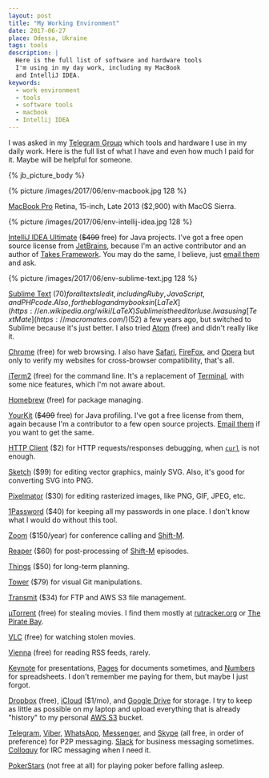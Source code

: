 ```yaml
---
layout: post
title: "My Working Environment"
date: 2017-06-27
place: Odessa, Ukraine
tags: tools
description: |
  Here is the full list of software and hardware tools
  I'm using in my day work, including my MacBook
  and IntelliJ IDEA.
keywords:
  - work environment
  - tools
  - software tools
  - macbook
  - Intellij IDEA
---
```


I was asked in my [Telegram Group](https://t.me/joinchat/AAAAAEJFMRzsRTRxM3ec6A)
which tools and hardware I use in my daily work. Here is the full list of
what I have and even how much I paid for it. Maybe will be helpful
for someone.

<!--more-->

{% jb_picture_body %}

{% picture /images/2017/06/env-macbook.jpg 128 %}

[MacBook Pro](https://www.apple.com/macbook-pro/)
Retina, 15-inch, Late 2013 ($2,900) with MacOS Sierra.

{% picture /images/2017/06/env-intellij-idea.jpg 128 %}

[IntelliJ IDEA Ultimate](https://www.jetbrains.com/idea/) (<del>$499</del> free)
for Java projects. I've got a free open source
license from [JetBrains](https://www.jetbrains.com/),
because I'm an active contributor and
an author of [Takes Framework](http://www.takes.org). You may do
the same, I believe, just [email them](mailto:opensource@jetbrains.com) and ask.

{% picture /images/2017/06/env-sublime-text.jpg 128 %}

[Sublime Text](https://www.sublimetext.com/) ($70)
for all texts I edit, including Ruby, JavaScript, and PHP code.
Also, for the blog and my books in
[LaTeX](https://en.wikipedia.org/wiki/LaTeX) Sublime is the
editor I use. I was using
[TextMate](https://macromates.com/) ($52) a few years ago, but switched
to Sublime because it's just better. I also tried
[Atom](https://atom.io/) (free) and didn't really like it.

[Chrome](https://www.google.com/chrome/index.html) (free)
for web browsing. I also have
[Safari](https://www.apple.com/lae/safari/),
[FireFox](https://www.mozilla.org/en-US/firefox/new/),
and [Opera](http://www.opera.com/) but only to verify my websites
for cross-browser compatibility, that's all.

[iTerm2](https://www.iterm2.com/) (free)
for the command line. It's a replacement of
[Terminal](https://en.wikipedia.org/wiki/Terminal_%28macOS%29), with
some nice features, which I'm not aware about.

[Homebrew](https://brew.sh/) (free)
for package managing.

[YourKit](https://www.yourkit.com/) (<del>$499</del> free)
for Java profiling. I've got a free license from them, again because
I'm a contributor to a few open source projects.
[Email them](mailto:sales@yourkit.com)
if you want to get the same.

[HTTP Client](http://www.thevrway.com/httpclient) ($2)
for HTTP requests/responses debugging, when
[`curl`](https://curl.haxx.se/) is not enough.

[Sketch](https://www.sketchapp.com/) ($99)
for editing vector graphics, mainly SVG. Also, it's good for
converting SVG into PNG.

[Pixelmator](http://www.pixelmator.com/) ($30)
for editing rasterized images, like PNG, GIF, JPEG, etc.

[1Password](https://1password.com/) ($40)
for keeping all my passwords in one place. I don't know what I would
do without this tool.

[Zoom](https://zoom.us/) ($150/year)
for conference calling and [Shift-M](/shift-m.html).

[Reaper](http://reaper.fm/) ($60)
for post-processing of [Shift-M](/shift-m.html) episodes.

[Things](https://culturedcode.com/things/) ($50)
for long-term planning.

[Tower](https://www.git-tower.com/) ($79)
for visual Git manipulations.

[Transmit](https://panic.com/transmit/) ($34)
for FTP and AWS S3 file management.

[µTorrent](http://www.utorrent.com/) (free)
for stealing movies. I find them mostly at
[rutracker.org](http://rutracker.org/forum/index.php) or
[The Pirate Bay](https://piratebay.to/).

[VLC](http://www.videolan.org/vlc/index.html) (free)
for watching stolen movies.

[Vienna](http://www.vienna-rss.com/) (free)
for reading RSS feeds, rarely.

[Keynote](https://www.apple.com/lae/keynote/) for presentations,
[Pages](https://www.apple.com/lae/pages/) for documents sometimes,
and [Numbers](https://www.apple.com/lae/numbers/) for spreadsheets.
I don't remember me paying for them, but maybe I just forgot.

[Dropbox](https://www.dropbox.com/personal) (free),
[iCloud](https://www.icloud.com/) ($1/mo),
and [Google Drive](https://www.google.com/drive/) for storage.
I try to keep as little as possible on my laptop and upload
everything that is already "history" to my personal
[AWS S3](https://aws.amazon.com/s3/) bucket.

[Telegram](https://telegram.org/),
[Viber](https://www.viber.com/en/),
[WhatsApp](https://www.whatsapp.com/),
[Messenger](https://www.messenger.com/), and
[Skype](https://www.skype.com/en/) (all free, in order of preference)
for P2P messaging.
[Slack](https://slack.com/) for business messaging sometimes.
[Colloquy](http://colloquy.info/) for IRC messaging when I need it.

[PokerStars](https://www.pokerstars.com/) (not free at all)
for playing poker before falling asleep.
